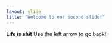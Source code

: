 ```yaml
---
layout: slide
title: "Welcome to our second slide!"
---
```

**Life is shit**
Use the left arrow to go back!
